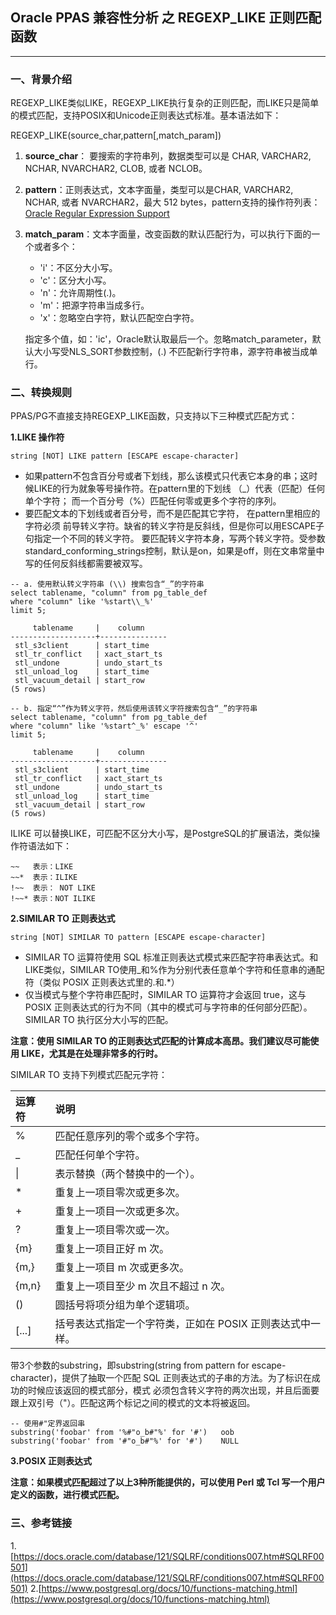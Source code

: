 ## Oracle PPAS 兼容性分析 之 REGEXP_LIKE 正则匹配函数
---

### 一、背景介绍
REGEXP_LIKE类似LIKE，REGEXP_LIKE执行复杂的正则匹配，而LIKE只是简单的模式匹配，支持POSIX和Unicode正则表达式标准。基本语法如下：

  REGEXP_LIKE(source_char,pattern[,match_param])

  1. **source_char**： 要搜索的字符串列，数据类型可以是 CHAR, VARCHAR2, NCHAR, NVARCHAR2, CLOB, 或者 NCLOB。
  2. **pattern**：正则表达式，文本字面量，类型可以是CHAR, VARCHAR2, NCHAR, 或者 NVARCHAR2，最大 512 bytes，pattern支持的操作符列表：[Oracle Regular Expression Support](https://docs.oracle.com/database/121/SQLRF/ap_posix.htm#SQLRF020)
  3. **match_param**：文本字面量，改变函数的默认匹配行为，可以执行下面的一个或者多个：
  
     + 'i'：不区分大小写。
     + 'c'：区分大小写。
     + 'n'：允许周期性(.)。
     + 'm'：把源字符串当成多行。
     + 'x'：忽略空白字符，默认匹配空白字符。
     
     指定多个值，如：'ic'，Oracle默认取最后一个。忽略match_parameter，默认大小写受NLS_SORT参数控制，(.) 不匹配新行字符串，源字符串被当成单行。

### 二、转换规则
PPAS/PG不直接支持REGEXP_LIKE函数，只支持以下三种模式匹配方式：

**1.LIKE 操作符**
```
string [NOT] LIKE pattern [ESCAPE escape-character]
```
+ 如果pattern不包含百分号或者下划线，那么该模式只代表它本身的串；这时候LIKE的行为就象等号操作符。在pattern里的下划线 （_）代表（匹配）任何单个字符； 而一个百分号（%）匹配任何零或更多个字符的序列。
+ 要匹配文本的下划线或者百分号，而不是匹配其它字符， 在pattern里相应的字符必须 前导转义字符。缺省的转义字符是反斜线，但是你可以用ESCAPE子句指定一个不同的转义字符。 要匹配转义字符本身，写两个转义字符。受参数standard_conforming_strings控制，默认是on，如果是off，则在文串常量中写的任何反斜线都需要被双写。
```
-- a. 使用默认转义字符串 (\\) 搜索包含“_”的字符串
select tablename, "column" from pg_table_def 
where "column" like '%start\\_%'
limit 5;

     tablename     |    column
-------------------+---------------
 stl_s3client      | start_time
 stl_tr_conflict   | xact_start_ts
 stl_undone        | undo_start_ts
 stl_unload_log    | start_time
 stl_vacuum_detail | start_row
(5 rows)

-- b. 指定“^”作为转义字符，然后使用该转义字符搜索包含“_”的字符串
select tablename, "column" from pg_table_def 
where "column" like '%start^_%' escape '^' 
limit 5;

     tablename     |    column
-------------------+---------------
 stl_s3client      | start_time
 stl_tr_conflict   | xact_start_ts
 stl_undone        | undo_start_ts
 stl_unload_log    | start_time
 stl_vacuum_detail | start_row
(5 rows)

```

 ILIKE 可以替换LIKE，可匹配不区分大小写，是PostgreSQL的扩展语法，类似操作符语法如下：

```
~~   表示：LIKE
~~*  表示：ILIKE
!~~  表示： NOT LIKE
!~~* 表示：NOT ILIKE
```

**2.SIMILAR TO 正则表达式**
```
string [NOT] SIMILAR TO pattern [ESCAPE escape-character]
```
+ SIMILAR TO 运算符使用 SQL 标准正则表达式模式来匹配字符串表达式。和LIKE类似，SIMILAR TO使用_和%作为分别代表任意单个字符和任意串的通配符（类似 POSIX 正则表达式里的.和.*）
+ 仅当模式与整个字符串匹配时，SIMILAR TO 运算符才会返回 true，这与 POSIX 正则表达式的行为不同（其中的模式可与字符串的任何部分匹配）。SIMILAR TO 执行区分大小写的匹配。

**注意：使用 SIMILAR TO 的正则表达式匹配的计算成本高昂。我们建议尽可能使用 LIKE，尤其是在处理非常多的行时。**

SIMILAR TO 支持下列模式匹配元字符：

|运算符|说明|
|:-----------| :-------------|
|%   |匹配任意序列的零个或多个字符。|
|_   |匹配任何单个字符。|
|\|  |表示替换（两个替换中的一个）。|
|*   |重复上一项目零次或更多次。|
|+   |重复上一项目一次或更多次。|
|?   |重复上一项目零次或一次。|
|{m} |重复上一项目正好 m 次。|
|{m,}    |重复上一项目 m 次或更多次。|
|{m,n}   |重复上一项目至少 m 次且不超过 n 次。|
|()  |圆括号将项分组为单个逻辑项。|
|[...]   |括号表达式指定一个字符类，正如在 POSIX 正则表达式中一样。|

 带3个参数的substring，即substring(string from pattern for escape-character)，提供了抽取一个匹配 SQL 正则表达式的子串的方法。为了标识在成功的时候应该返回的模式部分，模式 必须包含转义字符的两次出现，并且后面要跟上双引号（"）。匹配这两个标记之间的模式的文本将被返回。
```
-- 使用#"定界返回串
substring('foobar' from '%#"o_b#"%' for '#')   oob
substring('foobar' from '#"o_b#"%' for '#')    NULL
```

**3.POSIX 正则表达式**

**注意：如果模式匹配超过了以上3种所能提供的，可以使用 Perl 或 Tcl 写一个用户定义的函数，进行模式匹配。**





### 三、参考链接
1.[https://docs.oracle.com/database/121/SQLRF/conditions007.htm#SQLRF00501](https://docs.oracle.com/database/121/SQLRF/conditions007.htm#SQLRF00501)
2.[https://www.postgresql.org/docs/10/functions-matching.html](https://www.postgresql.org/docs/10/functions-matching.html)
